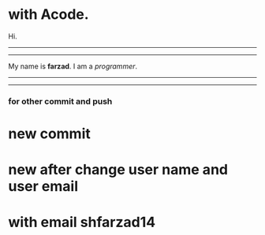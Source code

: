 # with Acode.

Hi.
***
***
My name is **farzad**.
I am a *programmer*.
***
***
### for other commit and push

# new commit
# new after change user name and user email
# with email shfarzad14
